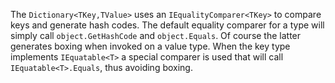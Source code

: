 ﻿The `Dictionary<TKey,TValue>` uses an `IEqualityComparer<TKey>` to compare keys and generate hash codes.
The default equality comparer for a type will simply call `object.GetHashCode` and `object.Equals`. Of course the latter generates boxing when invoked on a value type.
When the key type implements `IEquatable<T>` a special comparer is used that will call `IEquatable<T>.Equals`, thus avoiding boxing.